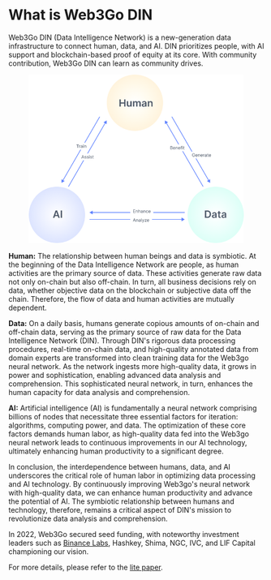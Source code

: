 # What is Web3Go DIN

Web3Go DIN (Data Intelligence Network) is a new-generation data infrastructure to connect human, data, and AI. DIN prioritizes people, with AI support and blockchain-based proof of equity at its core. With community contribution, Web3Go DIN can learn as community drives.

<figure><img src="../.gitbook/assets/image (15).png" alt=""><figcaption></figcaption></figure>



**Human:** The relationship between human beings and data is symbiotic. At the beginning of the Data Intelligence Network are people, as human activities are the primary source of data. These activities generate raw data not only on-chain but also off-chain. In turn, all business decisions rely on data, whether objective data on the blockchain or subjective data off the chain. Therefore, the flow of data and human activities are mutually dependent.

**Data:** On a daily basis, humans generate copious amounts of on-chain and off-chain data, serving as the primary source of raw data for the Data Intelligence Network (DIN). Through DIN's rigorous data processing procedures, real-time on-chain data, and high-quality annotated data from domain experts are transformed into clean training data for the Web3go neural network. As the network ingests more high-quality data, it grows in power and sophistication, enabling advanced data analysis and comprehension. This sophisticated neural network, in turn, enhances the human capacity for data analysis and comprehension.

**AI:** Artificial intelligence (AI) is fundamentally a neural network comprising billions of nodes that necessitate three essential factors for iteration: algorithms, computing power, and data. The optimization of these core factors demands human labor, as high-quality data fed into the Web3go neural network leads to continuous improvements in our AI technology, ultimately enhancing human productivity to a significant degree.

In conclusion, the interdependence between humans, data, and AI underscores the critical role of human labor in optimizing data processing and AI technology. By continuously improving Web3go's neural network with high-quality data, we can enhance human productivity and advance the potential of AI. The symbiotic relationship between humans and technology, therefore, remains a critical aspect of DIN's mission to revolutionize data analysis and comprehension.



In 2022, Web3Go secured seed funding, with noteworthy investment leaders such as [Binance Labs](https://www.binance.com/en/blog/ecosystem/binance-labs-to-invest-in-seven-projects-from-the-mvb-accelerator-program-coled-by-bnb-chain-9156786679786782462), Hashkey, Shima, NGC, IVC, and LIF Capital championing our vision.



For more details, please refer to the [lite paper](https://web3go.gitbook.io/litepaper-web3go-data-intelegence-network/).

